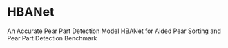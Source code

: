 # HBANet
An Accurate Pear Part Detection Model HBANet for Aided Pear Sorting and Pear Part Detection Benchmark

